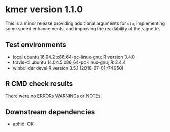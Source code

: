 # kmer version 1.1.0

This is a minor release providing additional arguments for `otu`, 
implementing some speed enhancements, and improving the readability 
of the vignette.

## Test environments

 * local ubuntu 16.04.2 x86_64-pc-linux-gnu; R version 3.4.0 
 * travis-ci ubuntu 14.04.5 x86_64-pc-linux-gnu; R 3.4.4
 * winbuilder devel R version 3.5.1 (2018-07-01 r74950)

## R CMD check results

There were no ERRORs WARNINGs or NOTEs.

## Downstream dependencies

- aphid:  OK



